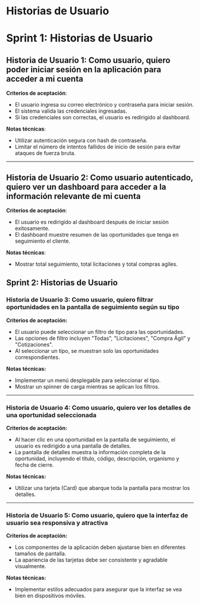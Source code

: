 # Historias de Usuario
# Sprint 1: Historias de Usuario

## Historia de Usuario 1: Como usuario, quiero poder iniciar sesión en la aplicación para acceder a mi cuenta

**Criterios de aceptación**:
- El usuario ingresa su correo electrónico y contraseña para iniciar sesión.
- El sistema valida las credenciales ingresadas.
- Si las credenciales son correctas, el usuario es redirigido al dashboard.


**Notas técnicas**:
- Utilizar autenticación segura con hash de contraseña.
- Limitar el número de intentos fallidos de inicio de sesión para evitar ataques de fuerza bruta.

---

## Historia de Usuario 2: Como usuario autenticado, quiero ver un dashboard para acceder a la información relevante de mi cuenta

**Criterios de aceptación**:
- El usuario es redirigido al dashboard después de iniciar sesión exitosamente.
- El dashboard muestre resumen de las oportunidades que tenga en seguimiento el cliente.


**Notas técnicas**: 
- Mostrar total seguimiento, total licitaciones y total compras agiles.


## Sprint 2: Historias de Usuario

### Historia de Usuario 3: Como usuario, quiero filtrar oportunidades en la pantalla de seguimiento según su tipo

**Criterios de aceptación:**
- El usuario puede seleccionar un filtro de tipo para las oportunidades.
- Las opciones de filtro incluyen "Todas", "Licitaciones", "Compra Ágil" y "Cotizaciones".
- Al seleccionar un tipo, se muestran solo las oportunidades correspondientes.

**Notas técnicas:**
- Implementar un menú desplegable para seleccionar el tipo.
- Mostrar un spinner de carga mientras se aplican los filtros.

---

### Historia de Usuario 4: Como usuario, quiero ver los detalles de una oportunidad seleccionada

**Criterios de aceptación:**
- Al hacer clic en una oportunidad en la pantalla de seguimiento, el usuario es redirigido a una pantalla de detalles.
- La pantalla de detalles muestra la información completa de la oportunidad, incluyendo el título, código, descripción, organismo y fecha de cierre.

**Notas técnicas:**
- Utilizar una tarjeta (Card) que abarque toda la pantalla para mostrar los detalles.

---

### Historia de Usuario 5: Como usuario, quiero que la interfaz de usuario sea responsiva y atractiva

**Criterios de aceptación:**
- Los componentes de la aplicación deben ajustarse bien en diferentes tamaños de pantalla.
- La apariencia de las tarjetas debe ser consistente y agradable visualmente.

**Notas técnicas:**
- Implementar estilos adecuados para asegurar que la interfaz se vea bien en dispositivos móviles.
